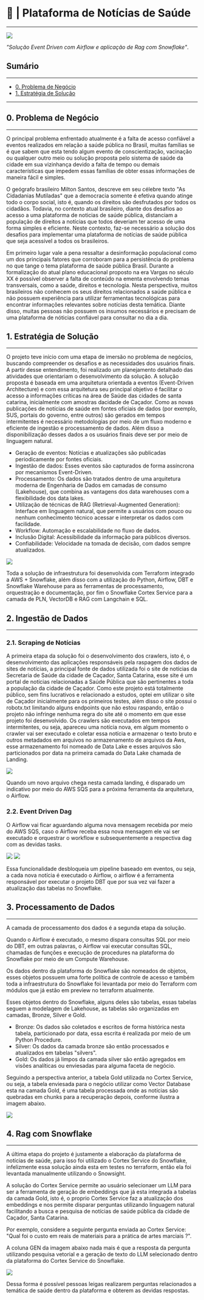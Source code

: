 # 📰 | Plataforma de Notícias de Saúde

---

<img src="assets/header.png">


*"Solução Event Driven com Airflow e aplicação de Rag com Snowflake"*.


<h2>Sumário</h2>
<hr>

- [0. Problema de Negócio](#0-problema-de-negócio)
- [1. Estratégia de Solução](#1-estratégia-de-solução)

<hr>

<h2>0. Problema de Negócio</h2>
<hr>

O principal problema enfrentado atualmente é a falta de acesso confiável a eventos realizados em relação a saúde pública no Brasil, muitas famílias se é que sabem que esta tendo algum evento de conscientização, vacinação ou qualquer outro meio ou solução proposta pelo sistema de saúde da cidade em sua vizinhança devido a falta de tempo ou demais características que impedem essas famílias de obter essas informações de maneira fácil e simples.   

O geógrafo brasileiro Milton Santos, descreve em seu célebre texto "As Cidadanias Mutiladas" que a democracia somente é efetiva quando atinge todo o corpo social, isto é, quando os direitos são desfrutados por todos os cidadãos. Todavia, no contexto atual brasileiro, diante dos desafios ao acesso a uma plataforma de noticias de saúde pública, distanciam a população de direitos a notícias que todos deveriam ter acesso de uma forma simples e eficiente. Neste contexto, faz-se necessário a solução dos desafios para implementar uma plataforma de notícias de saúde pública que seja acessível a todos os brasileiros.

Em primeiro lugar vale a pena ressaltar a desinformação populacional como um dos principais fatores que corroboram para a persistência do problema no que tange o tema plataforma de saúde pública Brasil. Durante a formalização do atual plano educacional proposto na era Vargas no século XX é possível observer a falta de conteúdo na ementa envolvendo temas transversais, como a saúde, direitos e tecnologia. Nesta perspectiva, muitos brasileiros não conhecem os seus direitos relacionados a saúde pública e não possuem experiência para utilizar ferramentas tecnológicas para encontrar informações relevantes sobre notícias desta temática. Diante disso, muitas pessoas não possuem os insumos necessários e precisam de uma plataforma de nóticias confiável para consultar no dia a dia.    

<h2>1. Estratégia de Solução</h2>
<hr>

O projeto teve início com uma etapa de imersão no problema de negócios, buscando compreender os desafios e as necessidades dos usuários finais. A partir desse entendimento, foi realizado um planejamento detalhado das atividades que orientariam o desenvolvimento da solução. A solução proposta é baseada em uma arquitetura orientada a eventos (Event-Driven Architecture) e com essa arquitetura seu principal objetivo é facilitar o acesso a informações críticas na área de Saúde das cidades de santa catarina, inicialmente com amostras dacidade de Caçador.
Como as novas publicações de notícias de saúde em fontes oficiais de dados (por exemplo, SUS, portais do governo, entre outros) são gerados em tempos intermitentes é necessário metodologias por meio de um fluxo moderno e eficiente de ingestão e processamento de dados. Além disso a disponibilização desses dados a os usuários finais deve ser por meio de linguagem natural.

- Geração de eventos: Notícias e atualizações são publicadas periodicamente por fontes oficiais.
- Ingestão de dados: Esses eventos são capturados de forma assíncrona por mecanismos Event-Driven.
- Processamento: Os dados são tratados dentro de uma arquitetura moderna de Engenharia de Dados em camadas de consumo (Lakehouse), que combina as vantagens dos data warehouses com a flexibilidade dos data lakes.
- Utilização de técnicas de RAG (Retrieval-Augmented Generation): Interface em linguagem natural, que permite a usuários com pouco ou nenhum conhecimento técnico acessar e interpretar os dados com facilidade.
- Workflow: Automação e escalabilidade no fluxo de dados.
- Inclusão Digital: Acessibilidade da informação para públicos diversos.
- Confiabilidade: Velocidade na tomada de decisão, com dados sempre atualizados.

<img src="assets/workflow.png">

Toda a solução de infraestrutura foi desenvolvida com Terraform integrado a AWS + Snowflake, além disso com a utilização do Python, Airflow, DBT e Snowflake Warehouse para as ferramentas de processamento, orquestração e documentação, por fim o Snowflake Cortex Service para a camada de PLN, VectorDB e RAG com Langchain e SQL. 

<h2>2. Ingestão de Dados</h2>
<hr>

<h3>2.1. Scraping de Notícias</h3>

A primeira etapa da solução foi o desenvolvimento dos crawlers, isto é, o desenvolvimento das aplicações responsáveis pela raspagem dos dados de sites de notícias, a principal fonte de dados utilizada foi o site de notícias da Secretaria de Saúde da cidade de Caçador, Santa Catarina, esse site é um portal de notícias relacionadas a Saúde Pública que são pertinentes a toda a população da cidade de Caçador.
Como este projeto está totalmente público, sem fins lucrativos e relacionado a estudos, optei em utilizar o site de Caçador inicialmente para os primeiros testes, além disso o site possui o robotx.txt limitando alguns endpoints que não estou raspando, então o projeto não infringe nenhuma regra do site até o momento em que esse projeto foi desenvolvido.
Os crawlers são executados em tempos intermitentes, ou seja, apareceu uma notícia nova, em algum momento o crawler vai ser executado e coletar essa notícia e armazenar o texto bruto e outros metadados em arquivos no armazenamento de arquivos da Aws, esse armazenamento foi nomeado de Data Lake e esses arquivos são particionados por data na primeira camada do Data Lake chamada de Landing.

<img src="assets/aws_sqs_queue.png">

Quando um novo arquivo chega nesta camada landing, é disparado um indicativo por meio do AWS SQS para a próxima ferramenta da arquitetura, o Airflow.

<h3>2.2. Event Driven Dag</h3>

O Airflow vai ficar aguardando alguma nova mensagem recebida por meio do AWS SQS, caso o Airflow receba essa nova mensagem ele vai ser executado e orquestrar o workflow e subsequentemente a respectiva dag com as devidas tasks.

<img src="assets/airflow_dagrun_asset_trigger.png">

<img src="assets/airflow_asset.png">

Essa funcionalidade desbloqueia um pipeline baseado em eventos, ou seja, a cada nova notícia é executado o Airflow, o airflow é a ferramenta responsável por executar o projeto DBT que por sua vez vai fazer a atualização das tabelas no Snowflake.

<h2>3. Processamento de Dados</h2>
<hr>

A camada de processamento dos dados é a segunda etapa da solução.

Quando o Airflow é executado, o mesmo dispara consultas SQL por meio do DBT, em outras palavras, o Airflow vai executar consultas SQL, chamadas de funções e execução de procedures na plataforma do Snowflake por meio de um Compute Warehouse.

Os dados dentro da plataforma do Snowflake são nomeados de objetos, esses objetos possuem uma forte política de controle de acesso e também toda a infraestrutura do Snowflake foi levantada por meio do Terraform com módulos que já estão em preview no terraform atualmente.

Esses objetos dentro do Snowflake, alguns deles são tabelas, essas tabelas seguem a modelagem de Lakehouse, as tabelas são organizadas em camadas, Bronze, Silver e Gold.

- Bronze: Os dados são coletados e escritos de forma histórica nesta tabela, particionado por data, essa escrita é realizada por meio de um Python Procedure.
- Silver: Os dados da camada bronze são então processados e atualizados em tabelas "silvers".
- Gold: Os dados já limpos da camada silver são então agregados em visões analíticas ou enviesadas para alguma faceta de negócio.

Seguindo a perspectiva anterior, a tabela Gold utilizada no Cortex Service, ou seja, a tabela enviesada para o negócio utilizar como Vector Database esta na camada Gold, é uma tabela processada onde as notícias são quebradas em chunks para a recuperação depois, conforme ilustra a imagem abaixo.

<img src="assets/snowflake_noticias_chunk_table.png">


<h2>4. Rag com Snowflake</h2>
<hr>

A última etapa do projeto é justamente a elaboração da plataforma de notícias de saúde, para isso foi utilizado o Cortex Service do Snowflake, infelizmente essa solução ainda esta em testes no terraform, então ela foi levantada manualmente utilizando o Snowsight.

A solução do Cortex Service permite ao usuário selecionaer um LLM para ser a ferramenta de geração de embeddings que já esta integrada a tabelas da camada Gold, isto é, o proprio Cortex Service faz a atualização dos embeddings e nos permite disparar perguntas utilizando linguagem natural facilitando a busca e pesquisa de notícias de saúde pública da cidade de Caçador, Santa Catarina.

Por exemplo, considere a seguinte pergunta enviada ao Cortex Service: "Qual foi o custo em reais de materiais para a prática de artes marciais ?".

A coluna GEN da imagem abaixo nada mais é que a resposta da pergunta utilizando pesquisa vetorial e a geração de texto do LLM selecionado dentro da plataforma do Cortex Service do Snowflake.

<img src="assets/snowflake_rag_sql.png">

Dessa forma é possível pessoas leigas realizarem perguntas relacionados a temática de saúde dentro da plataforma e obterem as devidas respostas. 

